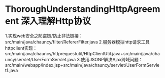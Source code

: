 # ThoroughUnderstandingHttpAgreement 深入理解Http协议
1.实现web安全之防盗链/防止非法链接：src/main/java/chauncy/filter/RefererFilter.java
2.服务器模拟http请求工具httpclient实现：src/main/java/chauncy/httprequestutil/HttpClientUtil.java+src/main/java/chauncy/servlet/UserFormServlet.java
3.使用JSONP解决Ajax跨域问题：src/main/webapp/index.jsp+src/main/java/chauncy/servlet/UserFormServlet1.java
